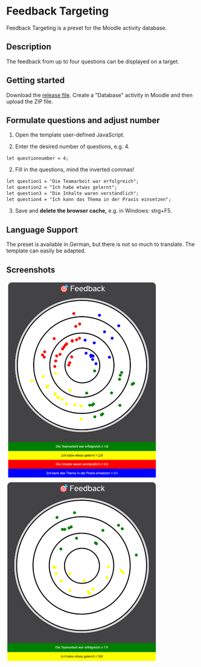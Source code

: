 # Feedback Targeting

Feedback Targeting is a preset for the Moodle activity database.

## Description

The feedback from up to four questions can be displayed on a target.

## Getting started

Download the [release file](https://github.com/fdagner/feedback-targeting__moodle-database-preset/releases). 
Create a "Database" activity in Moodle and then upload the ZIP file.

## Formulate questions and adjust number

1. Open the template user-defined JavaScript.

2. Enter the desired number of questions, e.g. 4.
```
let questionnumber = 4;
```

2. Fill in the questions, mind the inverted commas! 
```
let question1 = "Die Teamarbeit war erfolgreich";
let question2 = "Ich habe etwas gelernt";
let question3 = "Die Inhalte waren verständlich";
let question4 = "Ich kann das Thema in der Praxis einsetzen";
```
3. Save and **delete the browser cache,** e.g. in Windows: strg+F5.

## Language Support

The preset is available in German, but there is not so much to translate. The template can easily be adapted.

## Screenshots

<img width="400" alt="list view" src="/screenshots/listenansicht.png">
<img width="400" alt="list view" src="/screenshots/listenansicht2.png">
